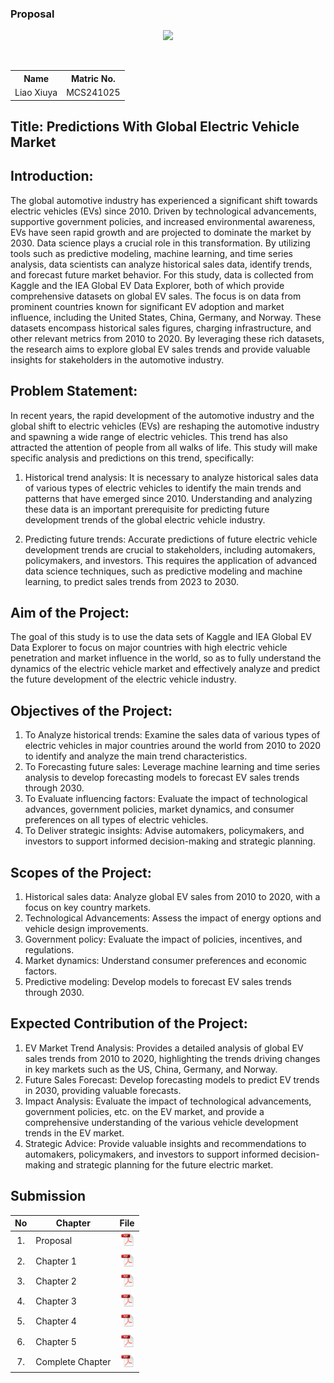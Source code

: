 
### Proposal       
<p align="center">
<img src="https://github.com/drshahizan/research-design/blob/main/proposal/proposal24251/LIAOXIUYA/image/5659d70a669c983e8f21b5af4d2a9a6.jpg" width="350px">
</p>
<table align="center">
  <tr>
    <th>Name</th>
    <th>Matric No.</th>
  </tr>
  <tr>
    <td>Liao Xiuya</td>    
    <td>MCS241025</td>
  </tr>
</table>





## Title: Predictions With Global Electric Vehicle Market




## Introduction:
The global automotive industry has experienced a significant shift towards electric vehicles (EVs) since 2010. Driven by technological advancements, supportive government policies, and increased environmental awareness, EVs have seen rapid growth and are projected to dominate the market by 2030. Data science plays a crucial role in this transformation. By utilizing tools such as predictive modeling, machine learning, and time series analysis, data scientists can analyze historical sales data, identify trends, and forecast future market behavior.
For this study, data is collected from Kaggle and the IEA Global EV Data Explorer, both of which provide comprehensive datasets on global EV sales. The focus is on data from prominent countries known for significant EV adoption and market influence, including the United States, China, Germany, and Norway. These datasets encompass historical sales figures, charging infrastructure, and other relevant metrics from 2010 to 2020. By leveraging these rich datasets, the research aims to explore global EV sales trends and provide valuable insights for stakeholders in the automotive industry.

## Problem Statement:
In recent years, the rapid development of the automotive industry and the global shift to electric vehicles (EVs) are reshaping the automotive industry and spawning a wide range of electric vehicles. This trend has also attracted the attention of people from all walks of life. This study will make specific analysis and predictions on this trend, specifically:

1. Historical trend analysis: It is necessary to analyze historical sales data of various types of electric vehicles to identify the main trends and patterns that have emerged since 2010. Understanding and analyzing these data is an important prerequisite for predicting future development trends of the global electric vehicle industry.

2. Predicting future trends: Accurate predictions of future electric vehicle development trends are crucial to stakeholders, including automakers, policymakers, and investors. This requires the application of advanced data science techniques, such as predictive modeling and machine learning, to predict sales trends from 2023 to 2030.

## Aim of the Project:
The goal of this study is to use the data sets of Kaggle and IEA Global EV Data Explorer to focus on major countries with high electric vehicle penetration and market influence in the world, so as to fully understand the dynamics of the electric vehicle market and effectively analyze and predict the future development of the electric vehicle industry.

## Objectives of the Project:
1. To Analyze historical trends: Examine the sales data of various types of electric vehicles in major countries around 
the world from 2010 to 2020 to identify and analyze the main trend characteristics.
2. To Forecasting future sales: Leverage machine learning and time series analysis to develop forecasting models to 
forecast EV sales trends through 2030.
3. To Evaluate influencing factors: Evaluate the impact of technological advances, government policies, market 
dynamics, and consumer preferences on all types of electric vehicles.
4. To Deliver strategic insights: Advise automakers, policymakers, and investors to support informed decision-making 
and strategic planning.

## Scopes of the Project:
1.	Historical sales data: Analyze global EV sales from 2010 to 2020, with a focus on key country markets.
2.	Technological Advancements: Assess the impact of energy options and vehicle design improvements.
3.	Government policy: Evaluate the impact of policies, incentives, and regulations.
4.	Market dynamics: Understand consumer preferences and economic factors.
5.	Predictive modeling: Develop models to forecast EV sales trends through 2030.

## Expected Contribution of the Project:
1.	EV Market Trend Analysis: Provides a detailed analysis of global EV sales trends from 2010 to 2020, highlighting the trends driving changes in key markets such as the US, China, Germany, and Norway.
2.	Future Sales Forecast: Develop forecasting models to predict EV trends in 2030, providing valuable forecasts.
3.	Impact Analysis: Evaluate the impact of technological advancements, government policies, etc. on the EV market, and provide a comprehensive understanding of the various vehicle development trends in the EV market.
4.	Strategic Advice: Provide valuable insights and recommendations to automakers, policymakers, and investors to support informed decision-making and strategic planning for the future electric market.

## Submission

| No  | Chapter     |                                                 File |
| :-: | ---------- | :---------------------------------------------------------------------------------------------------: |
|  1.  | Proposal | <a href="https://github.com/drshahizan/research-design/blob/main/proposal/proposal24251/LIAOXIUYA/proposal/Proposal.pdf"><img src="../../../images/pdf.svg" width="24px" height="24px"></a> |
|  2.  | Chapter 1 | <a href="https://github.com/drshahizan/research-design/blob/main/proposal/proposal24251/LIAOXIUYA/chapter%201/Chapter%201.pdf"><img src="../../../images/pdf.svg" width="24px" height="24px"></a> |
|  3.  | Chapter 2 | <a href="[Chapter 2](https://github.com/drshahizan/research-design/blob/main/proposal/proposal24251/LIAOXIUYA/chapter%202/chapter%202.pdf)"><img src="../../../images/pdf.svg" width="24px" height="24px"></a> |
|  4.  | Chapter 3 | <a href="Chapter 3"><img src="../../../images/pdf.svg" width="24px" height="24px"></a> |
|  5.  | Chapter 4 | <a href="Chapter 4/"><img src="../../../images/pdf.svg" width="24px" height="24px"></a> |
|  6.  | Chapter 5 | <a href="Chapter 5/"><img src="../../../images/pdf.svg" width="24px" height="24px"></a> |
|  7.  | Complete Chapter | <a href="Complete Chapter"><img src="../../../images/pdf.svg" width="24px" height="24px"></a> |



